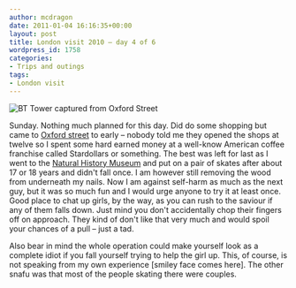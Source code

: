 ```yaml
---
author: mcdragon
date: 2011-01-04 16:16:35+00:00
layout: post
title: London visit 2010 – day 4 of 6
wordpress_id: 1758
categories:
- Trips and outings
tags:
- London visit
---
```


![](https://img.mcdowell.si/2011/01/BT_Tower-1.jpg "BT Tower captured from Oxford Street")

Sunday. Nothing much planned for this day. Did do some shopping but came to [Oxford street](https://en.wikipedia.org/wiki/Oxford_Street) to early – nobody told me they opened the shops at twelve so I spent some hard earned money at a well-know American coffee franchise called Stardollars or something. The best was left for last as I went to the [Natural History Museum](https://en.wikipedia.org/wiki/Natural_History_Museum) and put on a pair of skates after about 17 or 18 years and didn't fall once. I am however still removing the wood from underneath my nails. Now I am against self-harm as much as the next guy, but it was so much fun and I would urge anyone to try it at least once. Good place to chat up girls, by the way, as you can rush to the saviour if any of them falls down. Just mind you don't accidentally chop their fingers off on approach. They kind of don't like that very much and would spoil your chances of a pull – just a tad.

Also bear in mind the whole operation could make yourself look as a complete idiot if you fall yourself trying to help the girl up. This, of course, is not speaking from my own experience [smiley face comes here]. The other snafu was that most of the people skating there were couples.


